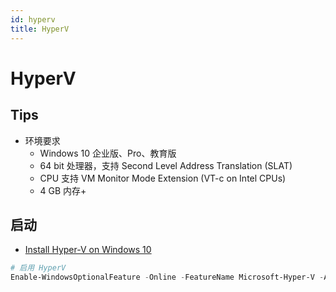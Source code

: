```yaml
---
id: hyperv
title: HyperV
---
```


# HyperV
## Tips
* 环境要求
  * Windows 10 企业版、Pro、教育版
  * 64 bit 处理器，支持 Second Level Address Translation (SLAT)
  * CPU 支持 VM Monitor Mode Extension (VT-c on Intel CPUs)
  * 4 GB 内存+



## 启动

* [Install Hyper-V on Windows 10](https://docs.microsoft.com/en-us/virtualization/hyper-v-on-windows/quick-start/enable-hyper-v)

```powershell
# 启用 HyperV
Enable-WindowsOptionalFeature -Online -FeatureName Microsoft-Hyper-V -All
```


